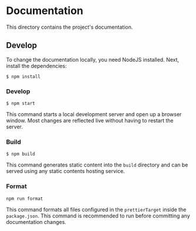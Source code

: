 # Documentation

This directory contains the project's documentation.

## Develop

To change the documentation locally, you need NodeJS installed. Next, install
the dependencies:

```
$ npm install
```

### Develop

```
$ npm start
```

This command starts a local development server and open up a browser window.
Most changes are reflected live without having to restart the server.

### Build

```
$ npm build
```

This command generates static content into the `build` directory and can be
served using any static contents hosting service.

### Format

```
npm run format
```

This command formats all files configured in the `prettierTarget` inside the
`package.json`. This command is recommended to run before committing any
documentation changes.
